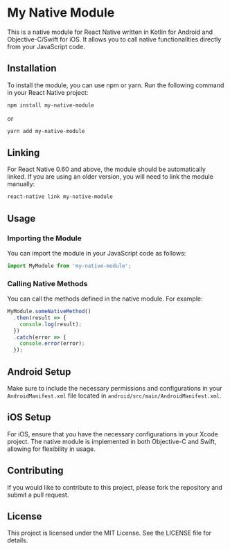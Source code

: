 # My Native Module

This is a native module for React Native written in Kotlin for Android and Objective-C/Swift for iOS. It allows you to call native functionalities directly from your JavaScript code.

## Installation

To install the module, you can use npm or yarn. Run the following command in your React Native project:

```bash
npm install my-native-module
```

or

```bash
yarn add my-native-module
```

## Linking

For React Native 0.60 and above, the module should be automatically linked. If you are using an older version, you will need to link the module manually:

```bash
react-native link my-native-module
```

## Usage

### Importing the Module

You can import the module in your JavaScript code as follows:

```javascript
import MyModule from 'my-native-module';
```

### Calling Native Methods

You can call the methods defined in the native module. For example:

```javascript
MyModule.someNativeMethod()
  .then(result => {
    console.log(result);
  })
  .catch(error => {
    console.error(error);
  });
```

## Android Setup

Make sure to include the necessary permissions and configurations in your `AndroidManifest.xml` file located in `android/src/main/AndroidManifest.xml`.

## iOS Setup

For iOS, ensure that you have the necessary configurations in your Xcode project. The native module is implemented in both Objective-C and Swift, allowing for flexibility in usage.

## Contributing

If you would like to contribute to this project, please fork the repository and submit a pull request.

## License

This project is licensed under the MIT License. See the LICENSE file for details.